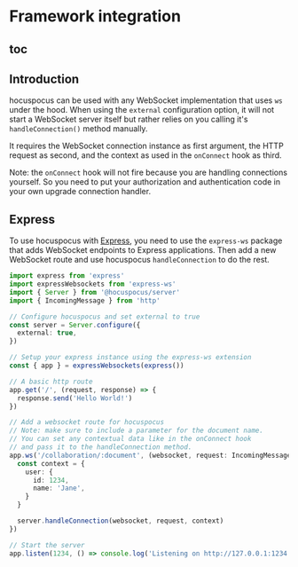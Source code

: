 # Framework integration

## toc

## Introduction

hocuspocus can be used with any WebSocket implementation that uses `ws` under the hood. When using the `external` configuration option, it will not start a WebSocket server itself but rather relies on you calling it's `handleConnection()` method manually.

It requires the WebSocket connection instance as first argument, the HTTP request as second, and the context as used in the `onConnect` hook as third.

Note: the `onConnect` hook will not fire because you are handling connections yourself. So you need to put your authorization and authentication code in your own upgrade connection handler.

## Express

To use hocuspocus with [Express](https://expressjs.com), you need to use the `express-ws` package that adds WebSocket endpoints to Express applications. Then add a new WebSocket route and use hocuspocus `handleConnection` to do the rest.

```typescript
import express from 'express'
import expressWebsockets from 'express-ws'
import { Server } from '@hocuspocus/server'
import { IncomingMessage } from 'http'

// Configure hocuspocus and set external to true
const server = Server.configure({
  external: true,
})

// Setup your express instance using the express-ws extension
const { app } = expressWebsockets(express())

// A basic http route
app.get('/', (request, response) => {
  response.send('Hello World!')
})

// Add a websocket route for hocuspocus
// Note: make sure to include a parameter for the document name.
// You can set any contextual data like in the onConnect hook
// and pass it to the handleConnection method.
app.ws('/collaboration/:document', (websocket, request: IncomingMessage) => {
  const context = {
    user: {
      id: 1234,
      name: 'Jane',
    }
  }

  server.handleConnection(websocket, request, context)
})

// Start the server
app.listen(1234, () => console.log('Listening on http://127.0.0.1:1234'))
```
